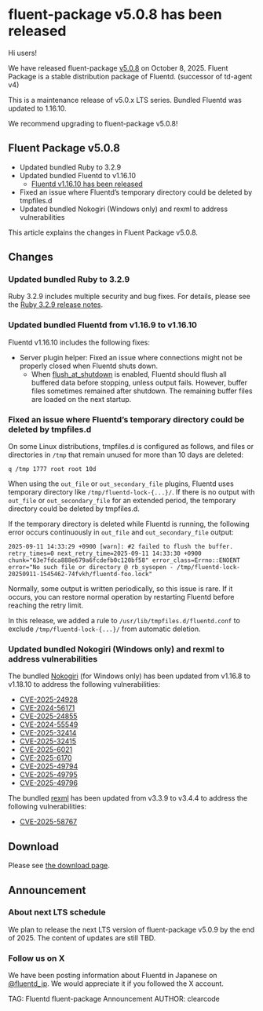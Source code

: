 # fluent-package v5.0.8 has been released

Hi users!

We have released fluent-package [v5.0.8](https://github.com/fluent/fluent-package-builder/releases/tag/v5.0.8) on October 8, 2025.
Fluent Package is a stable distribution package of Fluentd. (successor of td-agent v4)

This is a maintenance release of v5.0.x LTS series.
Bundled Fluentd was updated to 1.16.10.

We recommend upgrading to fluent-package v5.0.8!

## Fluent Package v5.0.8

* Updated bundled Ruby to 3.2.9
* Updated bundled Fluentd to v1.16.10
  * [Fluentd v1.16.10 has been released](fluentd-v1.16.10-has-been-released)
* Fixed an issue where Fluentd’s temporary directory could be deleted by tmpfiles.d
* Updated bundled Nokogiri (Windows only) and rexml to address vulnerabilities

This article explains the changes in Fluent Package v5.0.8.

## Changes

### Updated bundled Ruby to 3.2.9

Ruby 3.2.9 includes multiple security and bug fixes.
For details, please see the [Ruby 3.2.9 release notes](https://github.com/ruby/ruby/releases/tag/v3_2_9).

### Updated bundled Fluentd from v1.16.9 to v1.16.10

Fluentd v1.16.10 includes the following fixes:

* Server plugin helper: Fixed an issue where connections might not be properly closed when Fluentd shuts down.
  * When [flush_at_shutdown](https://docs.fluentd.org/configuration/buffer-section#flushing-parameters) is enabled, Fluentd should flush all buffered data before stopping, unless output fails. However, buffer files sometimes remained after shutdown. The remaining buffer files are loaded on the next startup.

### Fixed an issue where Fluentd’s temporary directory could be deleted by tmpfiles.d

On some Linux distributions, tmpfiles.d is configured as follows, and files or directories in `/tmp` that remain unused for more than 10 days are deleted:

```
q /tmp 1777 root root 10d
```

When using the `out_file` or `out_secondary_file` plugins, Fluentd uses temporary directory like `/tmp/fluentd-lock-{...}/`.
If there is no output with `out_file` or `out_secondary_file` for an extended period, the temporary directory could be deleted by tmpfiles.d.

If the temporary directory is deleted while Fluentd is running, the following error occurs continuously in `out_file` and `out_secondary_file` output:

```
2025-09-11 14:33:29 +0900 [warn]: #2 failed to flush the buffer. retry_times=0 next_retry_time=2025-09-11 14:33:30 +0900 chunk="63e7fdca888e679a6fcdefb0c120bf58" error_class=Errno::ENOENT error="No such file or directory @ rb_sysopen - /tmp/fluentd-lock-20250911-1545462-74fvkh/fluentd-foo.lock"
```

Normally, some output is written periodically, so this issue is rare.
If it occurs, you can restore normal operation by restarting Fluentd before reaching the retry limit.

In this release, we added a rule to `/usr/lib/tmpfiles.d/fluentd.conf` to exclude `/tmp/fluentd-lock-{...}/` from automatic deletion.

### Updated bundled Nokogiri (Windows only) and rexml to address vulnerabilities
The bundled [Nokogiri](https://nokogiri.org/index.html) (for Windows only) has been updated from v1.16.8 to v1.18.10 to address the following vulnerabilities:

* [CVE-2025-24928](https://github.com/sparklemotion/nokogiri/security/advisories/GHSA-vvfq-8hwr-qm4m)
* [CVE-2024-56171](https://github.com/sparklemotion/nokogiri/security/advisories/GHSA-vvfq-8hwr-qm4m)
* [CVE-2025-24855](https://github.com/sparklemotion/nokogiri/security/advisories/GHSA-mrxw-mxhj-p664)
* [CVE-2024-55549](https://github.com/sparklemotion/nokogiri/security/advisories/GHSA-mrxw-mxhj-p664)
* [CVE-2025-32414](https://github.com/sparklemotion/nokogiri/security/advisories/GHSA-5w6v-399v-w3cc)
* [CVE-2025-32415](https://github.com/sparklemotion/nokogiri/security/advisories/GHSA-5w6v-399v-w3cc)
* [CVE-2025-6021](https://access.redhat.com/security/cve/cve-2025-6021)
* [CVE-2025-6170](https://access.redhat.com/security/cve/cve-2025-6170)
* [CVE-2025-49794](https://access.redhat.com/security/cve/cve-2025-49794)
* [CVE-2025-49795](https://access.redhat.com/security/cve/cve-2025-49795)
* [CVE-2025-49796](https://access.redhat.com/security/cve/cve-2025-49796)

The bundled [rexml](https://github.com/ruby/rexml) has been updated from v3.3.9 to v3.4.4 to address the following vulnerabilities:

* [CVE-2025-58767](https://github.com/ruby/rexml/security/advisories/GHSA-c2f4-jgmc-q2r5)

## Download

Please see [the download page](/download/fluent_package).

## Announcement

### About next LTS schedule

We plan to release the next LTS version of fluent-package v5.0.9 by the end of 2025.
The content of updates are still TBD.

### Follow us on X

We have been posting information about Fluentd in Japanese on [@fluentd_jp](https://x.com/fluentd_jp).
We would appreciate it if you followed the X account.

TAG: Fluentd fluent-package Announcement
AUTHOR: clearcode
